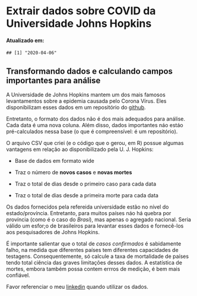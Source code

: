 
<!-- README.md is generated from README.Rmd. Please edit that file -->

# Extrair dados sobre COVID da Universidade Johns Hopkins

#### Atualizado em:

    ## [1] "2020-04-06"

## Transformando dados e calculando campos importantes para análise

A Universidade de Johns Hopkins mantem um dos mais famosos levantamentos
sobre a epidemia causada pelo Corona Vírus. Eles disponibilizam esses
dados em um repositório do
[github](https://github.com/CSSEGISandData/COVID-19).

Entretanto, o formato dos dados não é dos mais adequados para análise.
Cada data é uma nova coluna. Além disso, dados importantes náo estáo
pré-calculados nessa base (o que é compreensível: é um repositório).

O arquivo CSV que criei (e o código que o gerou, em R) possue algumas
vantagens em relação ao disponibilizado pela U. J. Hopkins:

  - Base de dados em formato wide

  - Traz o número de **novos casos** e **novas mortes**

  - Traz o total de dias desde o primeiro caso para cada data

  - Traz o total de dias desde a primeira morte para cada data

Os dados fornecidos pela refereida universidade estão no nível do
estado/província. Entretanto, para muitos países náo há quebra por
província (como é o caso do *Brasi*), mas apenas o agregado nacional.
Seria válido um esfor;o de brasileiros para levantar esses dados e
fornecê-los aos pesquisadores de Johns Hopkins.

É importante salientar que o total de *casos confirmados* é sabidamente
falho, na medida que diferentes países tem diferentes capacidades de
testagens. Consequentemente, só calcule a taxa de mortalidade de países
tendo total ciência das graves limitações desses dados. A estatística de
mortes, embora também possa contem errros de medição, é bem mais
confiável.

Favor referenciar o meu
[linkedin](https://www.linkedin.com/in/saulo-said-b43356a1/) quando
utilizar os dados.
